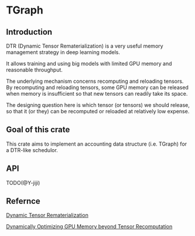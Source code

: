 # TGraph

## Introduction

DTR (Dynamic Tensor Rematerialization) is a very useful memory management strategy in deep learning models. 

It allows training and using big models with limited GPU memory and reasonable throughput. 

The underlying mechanism concerns recomputing and reloading tensors. By recomputing and reloading tensors, some GPU memory can be released when memory is insufficient so that new tensors can readily take its space. 

The designing question here is which tensor (or tensors) we should release, so that it (or they) can be recomputed or reloaded at relatively low expense. 

## Goal of this crate

This crate aims to implement an accounting data structure (i.e. TGraph) for a DTR-like schedulor. 

## API

TODO(@Y-jiji)

## Refernce

[Dynamic Tensor Rematerialization](https://arxiv.org/abs/2006.09616)

[Dynamically Optimizing GPU Memory beyond Tensor Recomputation](https://arxiv.org/abs/2203.15980)
